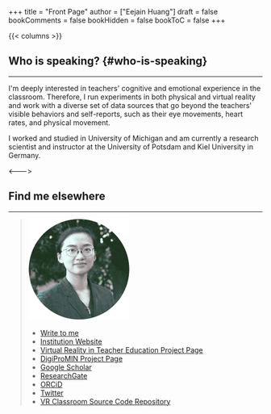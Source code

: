 +++
title = "Front Page"
author = ["Eejain Huang"]
draft = false
bookComments = false
bookHidden = false
bookToC = false
+++

<!-- {{< katex >}}\Bbb{YIZHEN}\enspace\Bbb{(EEJAIN)}\enspace\Bbb{HUANG}{{< /katex >}} -->

<!-- --- -->

{{< columns >}}

## Who is speaking? {#who-is-speaking} 

---

<div data-badge-details="right" data-badge-type="donut" data-doi="10.1016/j.compedu.2020.104100" data-hide-no-mentions="true" class="altmetric-embed"></div>

I'm deeply interested in teachers' cognitive and emotional experience in the classroom. Therefore, I run experiments in both physical and virtual reality and work with a diverse set of data sources that go beyond the teachers' visible behaviors and self-reports, such as their eye movements, heart rates, and physical movement. 

I worked and studied in University of Michigan and am currently a research scientist and instructor at the University of Potsdam and Kiel University in Germany.



<--->

## Find me elsewhere 
---
> ![](dithered-image.webp)
> - [Write to me](mailto:huang@eejain.com)
> - [Institution Website](https://www.uni-potsdam.de/en/erziehungswissenschaftliche-bildungsforschung/team/yizhen-huang)
> - [Virtual Reality in Teacher Education Project Page](https://www.uni-potsdam.de/en/erziehungswissenschaftliche-bildungsforschung/research/virtual-classroom)
> - [DigiProMIN Project Page](https://lernen.digital/verbuende/digipromin/)
> - [Google Scholar](https://scholar.google.com/citations?hl=en&pli=1&user=0JRtAtkAAAAJ)
> - [ResearchGate](https://www.researchgate.net/profile/Yizhen-Huang)
> - [ORCiD](https://orcid.org/0000-0002-7041-1927)
> - [Twitter](https://twitter.com/EejainH)
> - [VR Classroom Source Code Repository](https://gitup.uni-potsdam.de/mm_vr/vr-klassenzimmer)




<!-- Hi there, this is Eejain. -->

<!-- Many tags can be attached to me: a young scholar dangling between publish or perish, a half-made geek plus self-taught scribbler,  and an enthusiast with all things quaint yet profound. -->

<!-- But none of them will stick. -->

<!-- Pared to the bone, I am just a **curious** soul that wants to share bits and pieces of thoughts with you. -->

<!-- ## Where is this place? {#where-is-this-place} -->

<!-- --- -->

<!-- This a collection of short essays on subculture, media, and human mind. They are possibly opinionated but guaranteed to be honest. And on the flip side, I avoid documenting brief passing thoughts, egocentric fantasies, and plain life events. Those writings can be better approached by using social media, personal journal, and a good old diary. -->

<!-- This virtual folio starts as a serious writing practice outside academia, an earnest attempt to speak in my real voice about things that resonates with me. Things that maybe trivial and obscure, but at one point, rippled through my stream of consciousness and finds their niche. -->

<!-- So it flows.&nbsp;[^1] -->

<!-- [^1]: The symbols in the website title represent the 59th hexagram in I Ching. It's called 渙 (dispersing), depicting how wind blows water, causing dispersion and regathering in a fluid fashion. 『易經．渙卦．象曰：「風行水上，渙；先王以享于帝立廟。 -->
